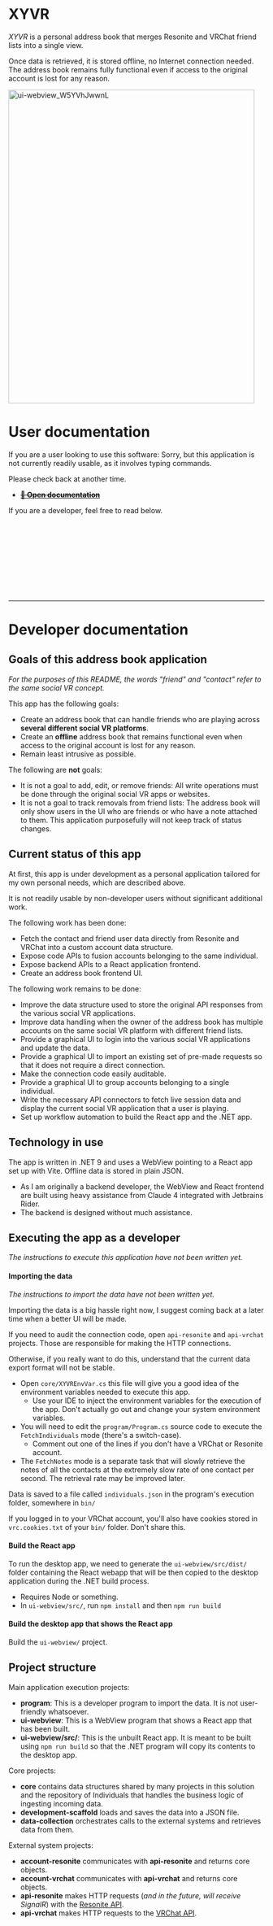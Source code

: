 ﻿XYVR
====

*XYVR* is a personal address book that merges Resonite and VRChat friend lists into a single view.

Once data is retrieved, it is stored offline, no Internet connection needed.
The address book remains fully functional even if access to the original account is lost for any reason.

<img width="484" height="617" alt="ui-webview_W5YVhJwwnL" src="https://github.com/user-attachments/assets/d64cfad9-bdc5-4319-b05f-88204e36c5eb" />

# User documentation

If you are a user looking to use this software: Sorry, but this application is not currently readily usable,
as it involves typing commands.

Please check back at another time.

- ~~**[📘 Open documentation](https://docs.hai-vr.dev/docs/products/xyvr)**~~

If you are a developer, feel free to read below.

&nbsp;

&nbsp;

&nbsp;

&nbsp;

&nbsp;

-----

# Developer documentation

## Goals of this address book application

*For the purposes of this README, the words "friend" and "contact" refer to the same social VR concept.*

This app has the following goals:
- Create an address book that can handle friends who are playing across **several different social VR platforms**.
- Create an **offline** address book that remains functional even when access to the original account is lost for any reason.
- Remain least intrusive as possible.

The following are **not** goals:
- It is not a goal to add, edit, or remove friends: All write operations must be done through the original social VR apps or websites.
- It is not a goal to track removals from friend lists: The address book will only show users in the UI who are friends or who have
  a note attached to them. This application purposefully will not keep track of status changes.

## Current status of this app

At first, this app is under development as a personal application tailored for my own personal needs, which are described above.

It is not readily usable by non-developer users without significant additional work.

The following work has been done:
- Fetch the contact and friend user data directly from Resonite and VRChat into a custom account data structure.
- Expose code APIs to fusion accounts belonging to the same individual.
- Expose backend APIs to a React application frontend.
- Create an address book frontend UI.

The following work remains to be done:
- Improve the data structure used to store the original API responses from the various social VR applications.
- Improve data handling when the owner of the address book has multiple accounts on the same social VR platform with
  different friend lists.
- Provide a graphical UI to login into the various social VR applications and update the data.
- Provide a graphical UI to import an existing set of pre-made requests so that it does not require a direct connection.
- Make the connection code easily auditable.
- Provide a graphical UI to group accounts belonging to a single individual.
- Write the necessary API connectors to fetch live session data and display the current social VR application that a user is playing.
- Set up workflow automation to build the React app and the .NET app.

## Technology in use

The app is written in .NET 9 and uses a WebView pointing to a React app set up with Vite. Offline data is stored in plain JSON.
- As I am originally a backend developer, the WebView and React frontend are built using heavy assistance from Claude 4 integrated
  with Jetbrains Rider.
- The backend is designed without much assistance.

## Executing the app as a developer

*The instructions to execute this application have not been written yet.*

#### Importing the data

*The instructions to import the data have not been written yet.*

Importing the data is a big hassle right now, I suggest coming back at a later time when a better UI will be made.

If you need to audit the connection code, open `api-resonite` and `api-vrchat` projects. Those are responsible for making the HTTP connections.

Otherwise, if you really want to do this, understand that the current data export format will not be stable.
- Open `core/XYVREnvVar.cs` this file will give you a good idea of the environment variables needed to execute this app.
  - Use your IDE to inject the environment variables for the execution of the app. Don't actually go out and change your system environment variables.
- You will need to edit the `program/Program.cs` source code to execute the `FetchIndividuals` mode (there's a switch-case).
  - Comment out one of the lines if you don't have a VRChat or Resonite account.
- The `FetchNotes` mode is a separate task that will slowly retrieve the notes of all the contacts at the extremely slow rate of one
  contact per second. The retrieval rate may be improved later.

Data is saved to a file called `individuals.json` in the program's execution folder, somewhere in `bin/`

If you logged in to your VRChat account, you'll also have cookies stored in `vrc.cookies.txt` of your `bin/` folder. Don't share this.

#### Build the React app

To run the desktop app, we need to generate the `ui-webview/src/dist/` folder containing the React webapp
that will be then copied to the desktop application during the .NET build process.

- Requires Node or something.
- In `ui-webview/src/`, run `npm install` and then `npm run build`

#### Build the desktop app that shows the React app

Build the `ui-webview/` project.

## Project structure

Main application execution projects:

- **program**: This is a developer program to import the data. It is not user-friendly whatsoever.
- **ui-webview**: This is a WebView program that shows a React app that has been built.
- **ui-webview/src/**: This is the unbuilt React app. It is meant to be built using `npm run build` so that the .NET program will copy its contents to the desktop app.

Core projects:

- **core** contains data structures shared by many projects in this solution and the repository of Individuals that handles the business logic of ingesting incoming data.
- **development-scaffold** loads and saves the data into a JSON file.
- **data-collection** orchestrates calls to the external systems and retrieves data from them.

External system projects:

- **account-resonite** communicates with **api-resonite** and returns core objects.
- **account-vrchat** communicates with **api-vrchat** and returns core objects.
- **api-resonite** makes HTTP requests (*and in the future, will receive SignalR*) with the [Resonite API](https://wiki.resonite.com/API).
- **api-vrchat** makes HTTP requests to the [VRChat API](https://vrchat.community).

